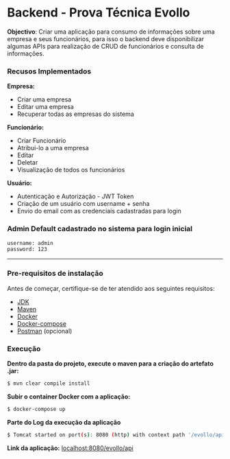 # Backend - Prova Técnica Evollo

**Objectivo**: Criar uma aplicação para consumo de informações sobre uma empresa e seus
funcionários, para isso o backend deve disponibilizar algumas APIs para realização de CRUD de
funcionários e consulta de informações.

### Recusos Implementados

**Empresa:**

* Criar uma empresa
* Editar uma empresa
* Recuperar todas as empresas do sistema

**Funcionário:**

* Criar Funcionário
* Atribui-lo a uma empresa
* Editar
* Deletar
* Visualização de todos os funcionários

**Usuário:**

* Autenticação e Autorização - JWT Token
* Criação de um usuário com username + senha
* Envio do email com as credenciais cadastradas para login


### Admin Default cadastrado no sistema para login inicial

```sh
username: admin
password: 123
```

***

### Pre-requisitos de instalação
Antes de começar, certifique-se de ter atendido aos seguintes requisitos:

* [JDK](https://www.oracle.com/java/technologies/javase-downloads.html)
* [Maven](https://maven.apache.org/download.cgi)
* [Docker](https://docs.docker.com/get-docker/)
* [Docker-compose](https://docs.docker.com/compose/install/) 
* [Postman](https://www.postman.com/downloads/) (opcional)


### Execução

**Dentro da pasta do projeto, execute o maven para a criação do artefato .jar:**

```sh
$ mvn clear compile install
```

**Subir o container Docker com a aplicação:**

```sh
$ docker-compose up
```

**Parte do Log da execução da aplicação**
```sh
$ Tomcat started on port(s): 8080 (http) with context path '/evollo/api'
```

**Link da aplicação:**
[localhost:8080/evollo/api](localhost:8080/evollo/api)
